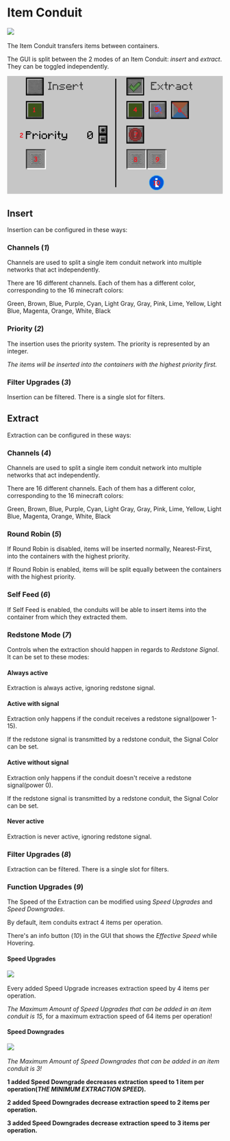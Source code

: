 # Item Conduit
![](http://loenwind.info/eio/Item_Conduit.png)

The Item Conduit transfers items between containers.

The GUI is split between the 2 modes of an Item Conduit: *insert* and *extract*. They can be toggled independently.

![Item Conduit GUI](images/GUIs/Item-Conduit-GUI.png)

## Insert

Insertion can be configured in these ways:

### Channels (*1*)

Channels are used to split a single item conduit network into multiple networks that act independently.

There are 16 different channels. Each of them has a different color, corresponding to the 16 minecraft colors: 

Green, Brown, Blue, Purple, Cyan, Light Gray, Gray, Pink, Lime, Yellow, Light Blue, Magenta, Orange, White, Black

### Priority (*2*)

The insertion uses the priority system. The priority is represented by an integer.

*The items will be inserted into the containers with the highest priority first.*

### Filter Upgrades (*3*)

Insertion can be filtered. There is a single slot for filters.

## Extract

Extraction can be configured in these ways:

### Channels (*4*)

Channels are used to split a single item conduit network into multiple networks that act independently.

There are 16 different channels. Each of them has a different color, corresponding to the 16 minecraft colors: 

Green, Brown, Blue, Purple, Cyan, Light Gray, Gray, Pink, Lime, Yellow, Light Blue, Magenta, Orange, White, Black

### Round Robin (*5*)

If Round Robin is disabled, items will be inserted normally, Nearest-First, into the containers with the highest priority.

If Round Robin is enabled, items will be split equally between the containers with the highest priority.

### Self Feed (*6*)

If Self Feed is enabled, the conduits will be able to insert items into the container from which they extracted them.

### Redstone Mode (*7*)

Controls when the extraction should happen in regards to *Redstone Signal*. It can be set to these modes:

#### Always active
Extraction is always active, ignoring redstone signal.

#### Active with signal
Extraction only happens if the conduit receives a redstone signal(power 1-15).

If the redstone signal is transmitted by a redstone conduit, the Signal Color can be set.

#### Active without signal
Extraction only happens if the conduit doesn't receive a redstone signal(power 0).

If the redstone signal is transmitted by a redstone conduit, the Signal Color can be set.

#### Never active
Extraction is never active, ignoring redstone signal.

### Filter Upgrades (*8*)

Extraction can be filtered. There is a single slot for filters.

### Function Upgrades (*9*)

The Speed of the Extraction can be modified using *Speed Upgrades* and *Speed Downgrades*.

By default, item conduits extract 4 items per operation.

There's an info button (*10*) in the GUI that shows the *Effective Speed* while Hovering.

#### Speed Upgrades
![](http://loenwind.info/eio/Item_Conduit_Speed_Upgrade.png)

Every added Speed Upgrade increases extraction speed by 4 items per operation.

*The Maximum Amount of Speed Upgrades that can be added in an item conduit is 15*, for a maximum extraction speed of 64 items per operation!

#### Speed Downgrades
![](http://loenwind.info/eio/Item_Conduit_Speed_Downgrade.png)

*The Maximum Amount of Speed Downgrades that can be added in an item conduit is 3!*

**1 added Speed Downgrade decreases extraction speed to 1 item per operation(*THE MINIMUM EXTRACTION SPEED*).**

**2 added Speed Downgrades decrease extraction speed to 2 items per operation.**

**3 added Speed Downgrades decrease extraction speed to 3 items per operation.**
